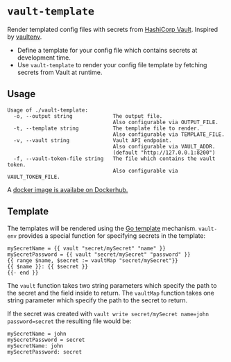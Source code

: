 # `vault-template`

Render templated config files with secrets from [HashiCorp Vault](https://www.vaultproject.io/). Inspired by [vaultenv](https://github.com/channable/vaultenv).

* Define a template for your config file which contains secrets at development time.
* Use `vault-template` to render your config file template by fetching secrets from Vault at runtime.

## Usage

```text
Usage of ./vault-template:
  -o, --output string             The output file.
                                  Also configurable via OUTPUT_FILE.
  -t, --template string           The template file to render.
                                  Also configurable via TEMPLATE_FILE.
  -v, --vault string              Vault API endpoint.
                                  Also configurable via VAULT_ADDR.
                                  (default "http://127.0.0.1:8200")
  -f, --vault-token-file string   The file which contains the vault token.
                                  Also configurable via VAULT_TOKEN_FILE.
```

A [docker image is availabe on Dockerhub.](https://hub.docker.com/r/rplan/vault-template)

## Template

The templates will be rendered using the [Go template](https://golang.org/pkg/text/template/) mechanism. `vault-env` provides a special function for specifying secrets in the template:

```gotemplate
mySecretName = {{ vault "secret/mySecret" "name" }}
mySecretPassword = {{ vault "secret/mySecret" "password" }}
{{ range $name, $secret := vaultMap "secret/mySecret"}}
{{ $name }}: {{ $secret }}
{{- end }}
```

The `vault` function takes two string parameters which specify the path to the secret and the field inside to return.
The `vaultMap` function takes one string parameter which specify the path to the secret to return.

If the secret was created with `vault write secret/mySecret name=john password=secret` the resulting file would be:

```text
mySecretName = john
mySecretPassword = secret
mySecretName: john
mySecretPassword: secret
```
